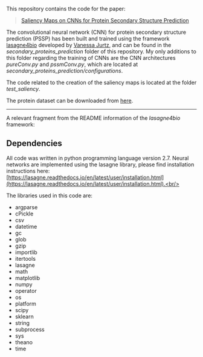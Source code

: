 This repository contains the code for the paper:
>[Saliency Maps on CNNs for Protein Secondary Structure Prediction](https://ieeexplore.ieee.org/document/8683603)
 
The convolutional neural network (CNN) for protein secondary structure prediction (PSSP) has been built and trained using the framework [lasagne4bio](https://github.com/vanessajurtz/lasagne4bio) developed by [Vanessa Jurtz](https://github.com/vanessajurtz), and can be found in the *secondary_proteins_prediction* folder of this repository. My only additions to this folder regarding the training of CNNs are the CNN architectures *pureConv.py* and *pssmConv.py*, which are located at *secondary_proteins_prediction/configurations*.

The code related to the creation of the saliency maps is located at the folder *test_saliency*.

The protein dataset can be downloaded from [here](https://www.princeton.edu/%7Ejzthree/datasets/ICML2014/).

---------------------

A relevant fragment from the README information of the *lasagne4bio* framework:

## Dependencies

All code was written in python programming language version 2.7. Neural networks are implemented using the lasagne library, please find installation instructions here: [https://lasagne.readthedocs.io/en/latest/user/installation.html](https://lasagne.readthedocs.io/en/latest/user/installation.html).<br/>

The libraries used in this code are:

- argparse
- cPickle
- csv
- datetime
- gc
- glob
- gzip
- importlib
- itertools
- lasagne
- math
- matplotlib
- numpy
- operator
- os
- platform
- scipy
- sklearn
- string
- subprocess
- sys
- theano
- time

